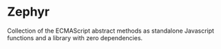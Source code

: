 # Zephyr
Collection of the ECMAScript abstract methods as standalone Javascript functions and a library with zero dependencies. 
